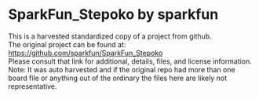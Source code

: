 
# SparkFun_Stepoko by sparkfun  
This is a harvested standardized copy of a project from github.  
The original project can be found at:  
https://github.com/sparkfun/SparkFun_Stepoko  
Please consult that link for additional, details, files, and license information.  
Note: It was auto harvested and if the original repo had more than one board file or anything out of the ordinary the files here are likely not representative.  
    